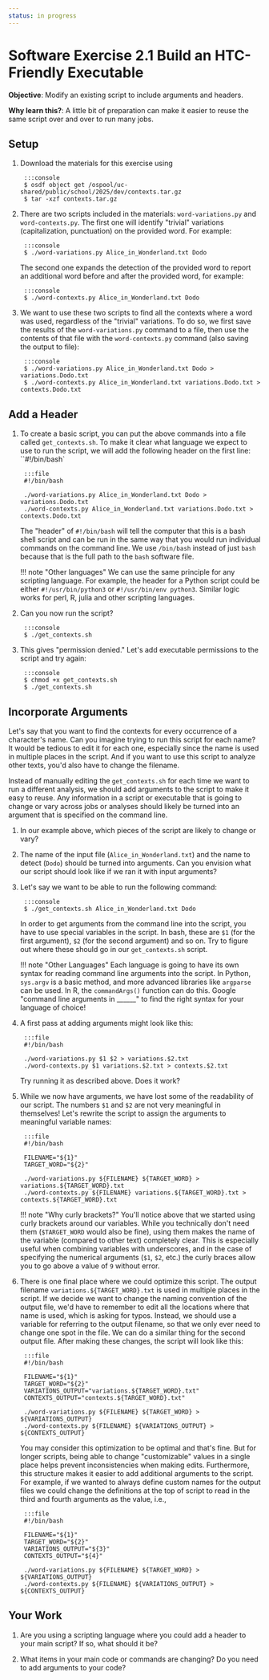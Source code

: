 ```yaml
---
status: in progress
---
```


<style type="text/css"> pre em { font-style: normal; background-color: yellow; } pre strong { font-style: normal; font-weight: bold; color: \#008; } </style>

Software Exercise 2.1 Build an HTC-Friendly Executable
============================================================

**Objective**: Modify an existing script to include arguments and headers. 

**Why learn this?**: A little bit of preparation can make it easier to reuse the 
same script over and over to run many jobs. 

Setup
-------

1. Download the materials for this exercise using

		:::console
		$ osdf object get /ospool/uc-shared/public/school/2025/dev/contexts.tar.gz
		$ tar -xzf contexts.tar.gz

1. There are two scripts included in the materials: `word-variations.py` and `word-contexts.py`.
The first one will identify "trivial" variations (capitalization, punctuation) on the provided word.
For example:

		:::console
		$ ./word-variations.py Alice_in_Wonderland.txt Dodo

	The second one expands the detection of the provided word to report an additional word before
	and after the provided word, for example:

		:::console
		$ ./word-contexts.py Alice_in_Wonderland.txt Dodo

1. We want to use these two scripts to find all the contexts where a word was used, regardless of
the "trivial" variations. To do so, we first save the results of the `word-variations.py` command
to a file, then use the contents of that file with the `word-contexts.py` command (also saving the
output to file):

		:::console
		$ ./word-variations.py Alice_in_Wonderland.txt Dodo > variations.Dodo.txt
		$ ./word-contexts.py Alice_in_Wonderland.txt variations.Dodo.txt > contexts.Dodo.txt

Add a Header
----------

1. To create a basic script, you can put the above commands into a file 
called `get_contexts.sh`. To make it clear what language we expect to use to 
run the script, we will add the following header on the first line: ``#!/bin/bash`

		:::file
		#!/bin/bash
		
		./word-variations.py Alice_in_Wonderland.txt Dodo > variations.Dodo.txt
		./word-contexts.py Alice_in_Wonderland.txt variations.Dodo.txt > contexts.Dodo.txt


	The "header" of `#!/bin/bash` will tell the computer that this is a bash shell script 
	and can be run in the same way that  you would run individual commands on the command line. 
	We use `/bin/bash` instead of just `bash` because that is the full path to the `bash` 
	software file.

    !!! note "Other languages"
		We can use the same principle for any scripting language. For example, the header for a Python script 
		could be either `#!/usr/bin/python3` or `#!/usr/bin/env python3`. Similar logic works 
		for perl, R, julia and other scripting languages. 

1. Can you now run the script? 

		:::console
		$ ./get_contexts.sh

1. This gives "permission denied." Let's add executable permissions to the script 
and try again: 

		:::console
		$ chmod +x get_contexts.sh
		$ ./get_contexts.sh

Incorporate Arguments
----------

Let's say that you want to find the contexts for every occurrence of a character's name.
Can you imagine trying to run this script for each name? It would be tedious
to edit it for each one, especially since the name is used in multiple places in the script. 
And if you want to use this script to analyze other texts, you'd also have to change the filename.

Instead of manually editing the `get_contexts.sh` for each time we want to run a different analysis,
we should add arguments to the script to make it easy to reuse. 
Any information in a script or executable that is going to change or vary across 
jobs or analyses should likely be turned into an argument that is specified on the command line. 

1. In our example above, which pieces of the script are likely to change or vary? 

1. The name of the input file (`Alice_in_Wonderland.txt`) and the name to detect (`Dodo`) should 
be turned into arguments. Can you envision what our script should look like if we ran it 
with input arguments? 

1. Let's say we want to be able to run the following command: 

		:::console
		$ ./get_contexts.sh Alice_in_Wonderland.txt Dodo

	In order to get arguments from the command line into the script, you have 
	to use special variables in the script. In bash, these are `$1` (for the first 
	argument), `$2` (for the second argument) and so on. Try to figure out where 
	these should go in our `get_contexts.sh` script. 

    !!! note "Other Languages"
		Each language is going to have its own syntax for reading command line 
		arguments into the script. In Python, `sys.argv` is a basic method, and more 
		advanced libraries like `argparse` can be used. In R, the `commandArgs()` function 
		can do this. Google "command line arguments in ______" to find the right 
		syntax for your language of choice!

1. A first pass at adding arguments might look like this: 

		:::file
		#!/bin/bash
		
		./word-variations.py $1 $2 > variations.$2.txt
		./word-contexts.py $1 variations.$2.txt > contexts.$2.txt
		
	Try running it as described above. Does it work? 

1. While we now have arguments, we have lost some of the readability of our script. The 
numbers `$1` and `$2` are not very meaningful in themselves! Let's rewrite the script to 
assign the arguments to meaningful variable names: 

		:::file
		#!/bin/bash
		
		FILENAME="${1}"
		TARGET_WORD="${2}"

		./word-variations.py ${FILENAME} ${TARGET_WORD} > variations.${TARGET_WORD}.txt
		./word-contexts.py ${FILENAME} variations.${TARGET_WORD}.txt > contexts.${TARGET_WORD}.txt

    !!! note "Why curly brackets?"
        You'll notice above that we started using curly brackets around our variables. 
        While you technically don't need them (`$TARGET_WORD` would also be fine), using 
        them makes the name of the variable (compared to other text) completely clear. 
        This is especially useful when combining variables with underscores, and in the
		case of specifying the numerical arguments (`$1`, `$2`, etc.) the curly braces
		allow you to go above a value of `9` without error.

1. There is one final place where we could optimize this script. The output filename
`variations.${TARGET_WORD}.txt` is used in multiple places in the script. If we decide we
want to change the naming convention of the output file, we'd have to remember to edit 
all the locations where that name is used, which is asking for typos. Instead, we 
should use a variable for referring to the output filename, so that we only ever need to change
one spot in the file. We can do a similar thing for the second output file.
After making these changes, the script will look like this: 

		:::file
		#!/bin/bash
		
		FILENAME="${1}"
		TARGET_WORD="${2}"
		VARIATIONS_OUTPUT="variations.${TARGET_WORD}.txt"
		CONTEXTS_OUTPUT="contexts.${TARGET_WORD}.txt"

		./word-variations.py ${FILENAME} ${TARGET_WORD} > ${VARIATIONS_OUTPUT}
		./word-contexts.py ${FILENAME} ${VARIATIONS_OUTPUT} > ${CONTEXTS_OUTPUT}

	You may consider this optimization to be optimal and that's fine. But for longer scripts,
	being able to change "customizable" values in a single place helps prevent inconsistencies
	when making edits. Furthermore, this structure makes it easier to add additional arguments
	to the script. For example, if we wanted to always define custom names for the output files
	we could change the definitions at the top of script to read in the third and fourth arguments
	as the value, i.e.,

		:::file
		#!/bin/bash
		
		FILENAME="${1}"
		TARGET_WORD="${2}"
		VARIATIONS_OUTPUT="${3}"
		CONTEXTS_OUTPUT="${4}"

		./word-variations.py ${FILENAME} ${TARGET_WORD} > ${VARIATIONS_OUTPUT}
		./word-contexts.py ${FILENAME} ${VARIATIONS_OUTPUT} > ${CONTEXTS_OUTPUT}

Your Work
----------

1. Are you using a scripting language where you could add a header to your main script? 
If so, what should it be? 

1. What items in your main code or commands are changing? Do you need to add arguments 
to your code? 
